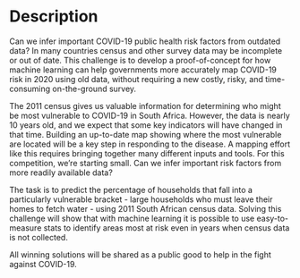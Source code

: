 # Description

Can we infer important COVID-19 public health risk factors from outdated data? In many countries census and other survey data may be incomplete or out of date. This challenge is to develop a proof-of-concept for how machine learning can help governments more accurately map COVID-19 risk in 2020 using old data, without requiring a new costly, risky, and time-consuming on-the-ground survey.

The 2011 census gives us valuable information for determining who might be most vulnerable to COVID-19 in South Africa. However, the data is nearly 10 years old, and we expect that some key indicators will have changed in that time. Building an up-to-date map showing where the most vulnerable are located will be a key step in responding to the disease. A mapping effort like this requires bringing together many different inputs and tools. For this competition, we’re starting small. Can we infer important risk factors from more readily available data?

The task is to predict the percentage of households that fall into a particularly vulnerable bracket - large households who must leave their homes to fetch water - using 2011 South African census data. Solving this challenge will show that with machine learning it is possible to use easy-to-measure stats to identify areas most at risk even in years when census data is not collected.

All winning solutions will be shared as a public good to help in the fight against COVID-19.
